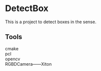 # DetectBox
This is a project to detect boxes in the sense. 
## Tools ## 
cmake  
pcl  
opencv  
RGBDCamera——Xiton  
